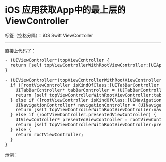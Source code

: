 # iOS 应用获取App中的最上层的ViewController

标签（空格分隔）： iOS Swift ViewController

---
直接上代码了：

<pre>
- (UIViewController*)topViewController {
  return [self topViewControllerWithRootViewController:[UIApplication sharedApplication].keyWindow.rootViewController];
}
 
- (UIViewController*)topViewControllerWithRootViewController:(UIViewController*)rootViewController {
  if ([rootViewController isKindOfClass:[UITabBarController class]]) {
    UITabBarController* tabBarController = (UITabBarController*)rootViewController;
    return [self topViewControllerWithRootViewController:tabBarController.selectedViewController];
  } else if ([rootViewController isKindOfClass:[UINavigationController class]]) {
    UINavigationController* navigationController = (UINavigationController*)rootViewController;
    return [self topViewControllerWithRootViewController:navigationController.visibleViewController];
  } else if (rootViewController.presentedViewController) {
    UIViewController* presentedViewController = rootViewController.presentedViewController;
    return [self topViewControllerWithRootViewController:presentedViewController];
  } else {
    return rootViewController;
  }
}
</pre>

示例：
